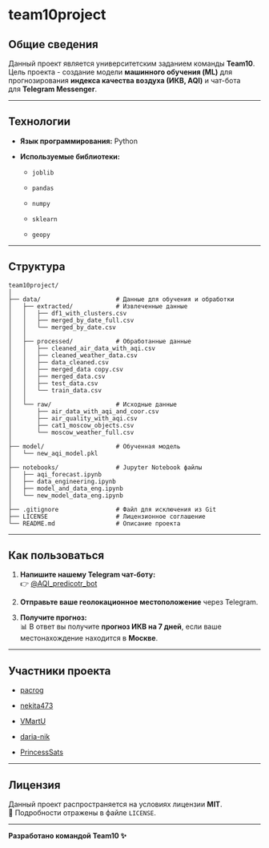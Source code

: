 team10project
=============

Общие сведения
--------------

Данный проект является университетским заданием команды **Team10**. Цель проекта - создание модели **машинного обучения (ML)** для прогнозирования **индекса качества воздуха (ИКВ, AQI)** и чат-бота для **Telegram Messenger**.

* * * * *

Технологии
----------

-   **Язык программирования:** Python

-   **Используемые библиотеки:**

    -   `joblib`

    -   `pandas`

    -   `numpy`

    -   `sklearn`

    -   `geopy`

* * * * *

Структура
----------------
```plaintext
team10project/
│
├── data/                     # Данные для обучения и обработки
│   ├── extracted/            # Извлеченные данные
│   │   ├── df1_with_clusters.csv
│   │   ├── merged_by_date_full.csv
│   │   └── merged_by_date.csv
│   │
│   ├── processed/            # Обработанные данные
│   │   ├── cleaned_air_data_with_aqi.csv
│   │   ├── cleaned_weather_data.csv
│   │   ├── data_cleaned.csv
│   │   ├── merged_data copy.csv
│   │   ├── merged_data.csv
│   │   ├── test_data.csv
│   │   └── train_data.csv
│   │
│   └── raw/                  # Исходные данные
│       ├── air_data_with_aqi_and_coor.csv
│       ├── air_quality_with_aqi.csv
│       ├── cat1_moscow_objects.csv
│       └── moscow_weather_full.csv
│
├── model/                    # Обученная модель
│   └── new_aqi_model.pkl
│
├── notebooks/                # Jupyter Notebook файлы
│   ├── aqi_forecast.ipynb
│   ├── data_engineering.ipynb
│   ├── model_and_data_eng.ipynb
│   └── new_model_data_eng.ipynb
│
├── .gitignore                # Файл для исключения из Git
├── LICENSE                   # Лицензионное соглашение
└── README.md                 # Описание проекта
```
* * * * *

Как пользоваться
----------------

1.  **Напишите нашему Telegram чат-боту:**\
    👉 [@AQI_predicotr_bot](https://t.me/AQI_predicotr_bot)

2.  **Отправьте ваше геолокационное местоположение** через Telegram.

3.  **Получите прогноз:**\
    📊 В ответ вы получите **прогноз ИКВ на 7 дней**, если ваше местонахождение находится в **Москве**.
    
* * * * *

Участники проекта
-----------------

-   [pacrog](https://github.com/pacrog)

-   [nekita473](https://github.com/nekita473)

-   [VMartU](https://github.com/VMartU)

-   [daria-nik](https://github.com/daria-nik)

-   [PrincessSats](https://github.com/PrincessSats)

* * * * *

Лицензия
--------

Данный проект распространяется на условиях лицензии **MIT**.\
📄 Подробности отражены в файле `LICENSE`.

* * * * *

**Разработано командой Team10 ✨**
